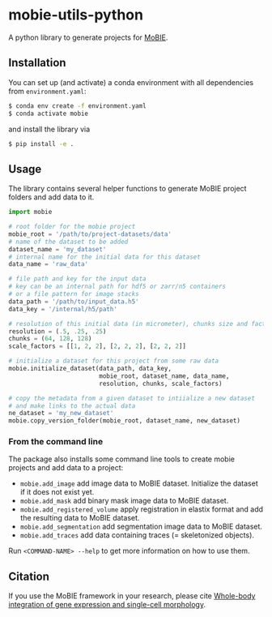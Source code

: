 # mobie-utils-python

A python library to generate projects for [MoBIE](https://github.com/mobie-org/mobie).


## Installation

You can set up (and activate) a conda environment with all dependencies from `environment.yaml`:
```sh
$ conda env create -f environment.yaml
$ conda activate mobie
```
and  install the library via
```sh
$ pip install -e .
```

## Usage

The library contains several helper functions to generate MoBIE project folders and add data to it.

```python
import mobie

# root folder for the mobie project
mobie_root = '/path/to/project-datasets/data'
# name of the dataset to be added
dataset_name = 'my_dataset'
# internal name for the initial data for this dataset
data_name = 'raw_data'

# file path and key for the input data
# key can be an internal path for hdf5 or zarr/n5 containers
# or a file pattern for image stacks
data_path = '/path/to/input_data.h5'
data_key = '/internal/h5/path'

# resolution of this initial data (in micrometer), chunks size and factors for down-scaling
resolution = (.5, .25, .25)
chunks = (64, 128, 128)
scale_factors = [[1, 2, 2], [2, 2, 2], [2, 2, 2]]

# initialize a dataset for this project from some raw data
mobie.initialize_dataset(data_path, data_key,
                         mobie_root, dataset_name, data_name,
                         resolution, chunks, scale_factors)

# copy the metadata from a given dataset to intiialize a new dataset
# and make links to the actual data
ne_dataset = 'my_new_dataset'
mobie.copy_version_folder(mobie_root, dataset_name, new_dataset)
```

### From the command line

The package also installs some command line tools to create mobie projects and add data to a project:
- `mobie.add_image` add image data to MoBIE dataset. Initialize the dataset if it does not exist yet.
- `mobie.add_mask` add binary mask image data to MoBIE dataset. 
- `mobie.add_registered_volume` apply registration in elastix format and add the resulting data to MoBIE dataset.
- `mobie.add_segmentation` add segmentation image data to MoBIE dataset.
- `mobie.add_traces` add data containing traces (= skeletonized objects).

Run `<COMMAND-NAME> --help` to get more information on how to use them.


## Citation

If you use the MoBIE framework in your research, please cite [Whole-body integration of gene expression and single-cell morphology](https://www.biorxiv.org/content/10.1101/2020.02.26.961037v1).
